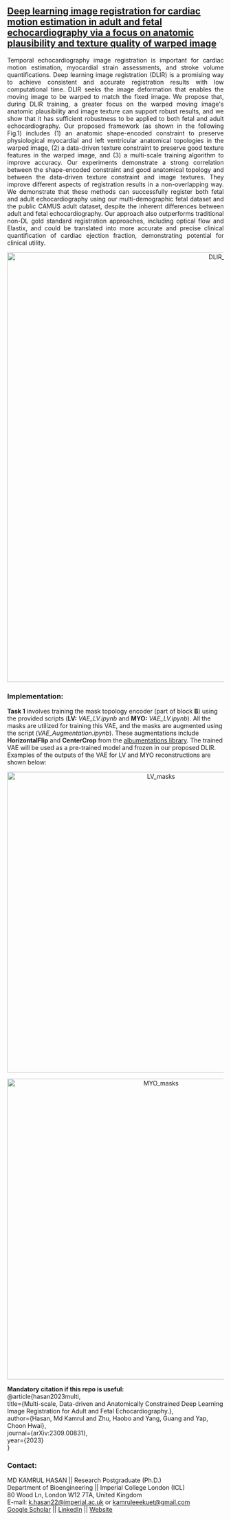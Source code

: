 ## [Deep learning image registration for cardiac motion estimation in adult and fetal echocardiography via a focus on anatomic plausibility and texture quality of warped image](https://arxiv.org/abs/2309.00831)

<p align="justify"> Temporal echocardiography image registration is important for cardiac motion estimation, myocardial strain assessments, and stroke volume quantifications. Deep learning image registration (DLIR) is a promising way to achieve consistent and accurate registration results with low computational time. DLIR seeks the image deformation that enables the moving image to be warped to match the fixed image. We propose that, during DLIR training, a greater focus on the warped moving image's anatomic plausibility and image texture can support robust results, and we show that it has sufficient robustness to be applied to both fetal and adult echocardiography. Our proposed framework (as shown in the following Fig.1) includes (1) an anatomic shape-encoded constraint to preserve physiological myocardial and left ventricular anatomical topologies in the warped image, (2) a data-driven texture constraint to preserve good texture features in the warped image, and (3) a multi-scale training algorithm to improve accuracy. Our experiments demonstrate a strong correlation between the shape-encoded constraint and good anatomical topology and between the data-driven texture constraint and image textures. They improve different aspects of registration results in a non-overlapping way. We demonstrate that these methods can successfully register both fetal and adult echocardiography using our multi-demographic fetal dataset and the public CAMUS adult dataset, despite the inherent differences between adult and fetal echocardiography. Our approach also outperforms traditional non-DL gold standard registration approaches, including optical flow and Elastix, and could be translated into more accurate and precise clinical quantification of cardiac ejection fraction, demonstrating potential for clinical utility. </p>

<p align="justify">
</p>
<p align="center">
<img width="1000" alt="DLIR_model" src="https://github.com/user-attachments/assets/3391636e-9b66-4076-a4d1-b0e65c8f5626">
</p>


### Implementation: <br>  
**Task 1** involves training the mask topology encoder (part of block **B**) using the provided scripts (**LV:** *VAE_LV.ipynb* and **MYO:** *VAE_LV.ipynb*). All the masks are utilized for training this VAE, and the masks are augmented using the script (*VAE_Augmentation.ipynb*). These augmentations include **HorizontalFlip** and **CenterCrop** from the [albumentations library](https://albumentations.ai/). The trained VAE will be used as a pre-trained model and frozen in our proposed DLIR. Examples of the outputs of the VAE for LV and MYO reconstructions are shown below: 
<p align="justify">
</p>
<p align="center">
<img width="700" alt="LV_masks" src="https://github.com/user-attachments/assets/7f388f68-54b7-4c73-aae1-a528b16ef68a">
</p>

<p align="justify">
</p>
<p align="center">
<img width="700" alt="MYO_masks" src="https://github.com/user-attachments/assets/423e43ea-b4c2-4e50-8a15-be88910fcbc3">
</p>


**Mandatory citation if this repo is useful:**<br>
@article{hasan2023multi,<br>
  title={Multi-scale, Data-driven and Anatomically Constrained Deep Learning Image Registration for Adult and Fetal Echocardiography.},<br>
  author={Hasan, Md Kamrul and Zhu, Haobo and Yang, Guang and Yap, Choon Hwai},<br>
  journal={arXiv:2309.00831},<br>
  year={2023}<br>
}


### Contact: <br>
MD KAMRUL HASAN || Research Postgraduate (Ph.D.)\
Department of Bioengineering || Imperial College London (ICL)\
80 Wood Ln, London W12 7TA, United Kingdom\
E-mail: k.hasan22@imperial.ac.uk or kamruleeekuet@gmail.com <br>
[Google Scholar](https://scholar.google.com/citations?user=36WXELIAAAAJ&hl=en) || [LinkedIn](https://www.linkedin.com/in/md-kamrul-hasan-0903051/) || [Website](https://med-ai.netlify.app/) 
